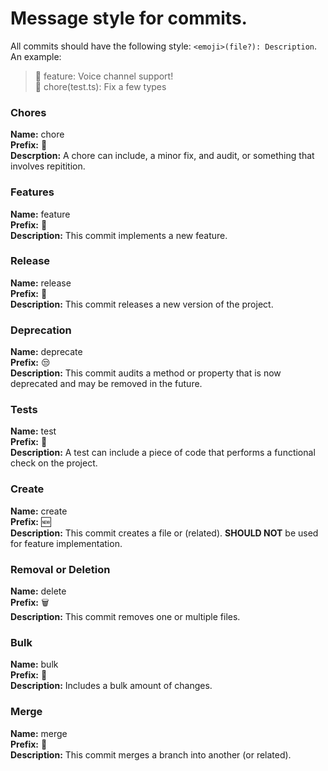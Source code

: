 # Message style for commits.
All commits should have the following style: `<emoji>(file?): Description`. An example:
> 🎉 feature: Voice channel support! <br />
> 📝 chore(test.ts): Fix a few types

### Chores
**Name:** chore <br/>
**Prefix:** 📝<br/>
**Descrption:** A chore can include, a minor fix, and audit, or something that involves repitition.

### Features
**Name:** feature<br/>
**Prefix:** 🎉<br/>
**Description:** This commit implements a new feature.

### Release
**Name:** release<br/>
**Prefix:** 🚀<br/>
**Description:** This commit releases a new version of the project.

### Deprecation
**Name:** deprecate<br/>
**Prefix:** 😒<br/>
**Description:** This commit audits a method or property that is now deprecated and may be removed in the future.

### Tests
**Name:** test<br/>
**Prefix:** 🧪<br/>
**Description:** A test can include a piece of code that performs a functional check on the project.

### Create
**Name:** create<br/>
**Prefix:** 🆕<br/>
**Description:** This commit creates a file or (related). **SHOULD NOT** be used for feature implementation.

### Removal or Deletion
**Name:** delete<br/>
**Prefix:** 🗑<br/>
**Description:** This commit removes one or multiple files.

### Bulk
**Name:** bulk<br/>
**Prefix:** 🛒<br/>
**Description:** Includes a bulk amount of changes.

### Merge
**Name:** merge<br/>
**Prefix:** 📩<br/>
**Description:** This commit merges a branch into another (or related).